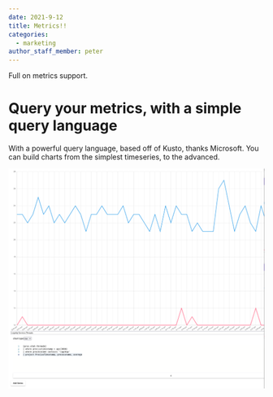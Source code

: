 ```yaml
---
date: 2021-9-12
title: Metrics!!
categories:
  - marketing
author_staff_member: peter
---
```

Full on metrics support. 

# Query your metrics, with a simple query language

With a powerful query language, based off of Kusto, thanks Microsoft.
You can build charts from the simplest timeseries, to the advanced.

![Metrics Config screenshot](/images/metrics_config.png)